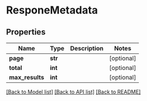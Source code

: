 # ResponeMetadata

## Properties
Name | Type | Description | Notes
------------ | ------------- | ------------- | -------------
**page** | **str** |  | [optional] 
**total** | **int** |  | [optional] 
**max_results** | **int** |  | [optional] 

[[Back to Model list]](../README.md#documentation-for-models) [[Back to API list]](../README.md#documentation-for-api-endpoints) [[Back to README]](../README.md)


